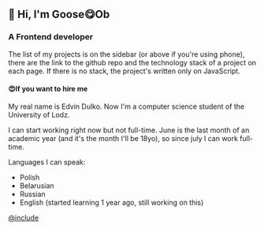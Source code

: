 ## 👋 Hi, I'm Goose😋Ob
### A Frontend developer

The list of my projects is on the sidebar (or above if you're using phone),
there are the link to the github repo and the technology stack of a project on each
page. If there is no stack, the project's written only on JavaScript.

#### 😍If you want to hire me

My real name is Edvin Dulko. Now I'm a computer science student of the
University of Lodz.

I can start working right now but not full-time.
June is the last month of an academic year
(and it's the month I'll be 18yo), so since july I can work full-time.

Languages I can speak:
- Polish
- Belarusian
- Russian
- English (started learning 1 year ago, still working on this)

[@include](../index.md)
